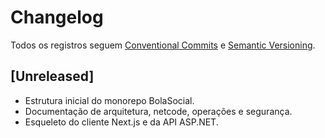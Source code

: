 # Changelog

Todos os registros seguem [Conventional Commits](https://www.conventionalcommits.org/) e [Semantic Versioning](https://semver.org/lang/pt-BR/).

## [Unreleased]

- Estrutura inicial do monorepo BolaSocial.
- Documentação de arquitetura, netcode, operações e segurança.
- Esqueleto do cliente Next.js e da API ASP.NET.
